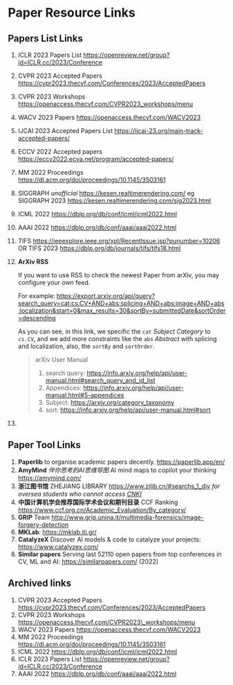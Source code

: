 # Paper Resource Links

## Papers List Links

1. ICLR 2023 Papers List <https://openreview.net/group?id=ICLR.cc/2023/Conference>

2. CVPR 2023 Accepted Papers <https://cvpr2023.thecvf.com/Conferences/2023/AcceptedPapers>

3. CVPR 2023 Workshops <https://openaccess.thecvf.com/CVPR2023_workshops/menu>

4. WACV 2023 Papers <https://openaccess.thecvf.com/WACV2023>

5. IJCAI 2023 Accepted Papers List <https://ijcai-23.org/main-track-accepted-papers/>

6. ECCV 2022 Accepted papers <https://eccv2022.ecva.net/program/accepted-papers/>

7. MM 2022 Proceedings <https://dl.acm.org/doi/proceedings/10.1145/3503161>

8. SIGGRAPH *unofficial* <https://kesen.realtimerendering.com/> eg SIGGRAPH 2023 <https://kesen.realtimerendering.com/sig2023.html>

9. ICML 2022 <https://dblp.org/db/conf/icml/icml2022.html>

10. AAAI 2022 <https://dblp.org/db/conf/aaai/aaai2022.html>

11. TIFS <https://ieeexplore.ieee.org/xpl/RecentIssue.jsp?punumber=10206> OR TIFS 2023 <https://dblp.org/db/journals/tifs/tifs18.html>

12. **ArXiv RSS**

    If you want to use RSS to check the newest Paper from arXiv, you may configure your own feed.

    For example: <https://export.arxiv.org/api/query?search_query=cat:cs.CV+AND+abs:splicing+AND+abs:image+AND+abs:localization&start=0&max_results=30&sortBy=submittedDate&sortOrder=descending>

    As you can see, in this link, we specific the `cat` *Subject Category* to `cs.CV`, and we add more constraints like the `abs` *Abstract* with splicing and localization, also, the `sortBy` and `sortOrder`.

    > arXiv User Manual
    >
    > 1. search query: <https://info.arxiv.org/help/api/user-manual.html#search_query_and_id_list>
    > 2. Appendices: <https://info.arxiv.org/help/api/user-manual.html#5-appendices>
    > 3. Subject: <https://arxiv.org/category_taxonomy>
    > 4. sort: <https://info.arxiv.org/help/api/user-manual.html#sort>

13. 

## Paper Tool Links

1. **Paperlib** to organise academic papers decently. <https://paperlib.app/en/>
2. **AmyMind** *伴你思考的AI思维导图* AI mind maps to copilot your thinking <https://amymind.com/>
3. **浙江图书馆** ZHEJIANG LIBRARY <https://www.zjlib.cn/#searchs_1_div> *for oversea students who cannot access [CNKI](https://www.cnki.net/)*
4. **中国计算机学会推荐国际学术会议和期刊目录** CCF Ranking <https://www.ccf.org.cn/Academic_Evaluation/By_category/>
5. **GRIP** Team <http://www.grip.unina.it/multimedia-forensics/image-forgery-detection>
6. **MKLab**: <https://mklab.iti.gr/>
7. **CatalyzeX** Discover AI models & code to catalyze your projects: <https://www.catalyzex.com/>
8. **Similar papers** Serving last 52110 open papers from top conferences in CV, ML and AI: <https://similarpapers.com/> (2022)

## Archived links

1. CVPR 2023 Accepted Papers <https://cvpr2023.thecvf.com/Conferences/2023/AcceptedPapers>
2. CVPR 2023 Workshops <https://openaccess.thecvf.com/CVPR2023\_workshops/menu>
3. WACV 2023 Papers <https://openaccess.thecvf.com/WACV2023>
4. MM 2022 Proceedings https://dl.acm.org/doi/proceedings/10.1145/3503161
5. ICML 2022 <https://dblp.org/db/conf/icml/icml2022.html>
6. ICLR 2023 Papers List <https://openreview.net/group?id=ICLR.cc/2023/Conference>
7. AAAI 2022 <https://dblp.org/db/conf/aaai/aaai2022.html>
